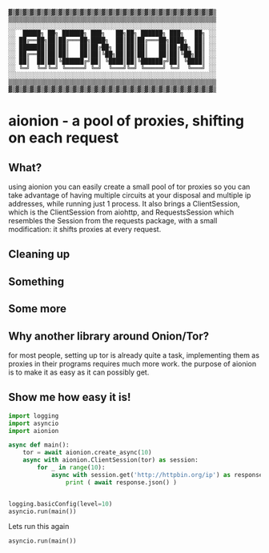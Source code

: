 ```
▓▒▓▒▓▒▓▒▓▒▓▒▓▒▓▒▓▒▓▒▓▒▓▒▓▒▓▒▓▒▓▒▓▒▓▒▓▒▓▒▓▒▓▒▓▒▓▒▓▒▓▒▓▒▓▒▓▒
▒▒▒▒▒▒▒▒▒▒▒▒▒▒▒▒▒▒▒▒▒▒▒▒▒▒▒▒▒▒▒▒▒▒▒▒▒▒▒▒▒▒▒▒▒▒▒▒▒▒▒▒▒▒▒▒▒▒
░░░░░░░░░░░░░░░░░░░░░░░░░░░░░░░░░░░░░░░░░░░░░░░░░░░░░░░░░░
░░  █████╗ ██╗ ██████╗ ███╗   ██╗██╗ ██████╗ ███╗   ██╗ ░░
░░ ██╔══██╗██║██╔═══██╗████╗  ██║██║██╔═══██╗████╗  ██║ ░░
░░ ███████║██║██║   ██║██╔██╗ ██║██║██║   ██║██╔██╗ ██║ ░░
░░ ██╔══██║██║██║   ██║██║╚██╗██║██║██║   ██║██║╚██╗██║ ░░
░░ ██║  ██║██║╚██████╔╝██║ ╚████║██║╚██████╔╝██║ ╚████║ ░░
░░ ╚═╝  ╚═╝╚═╝ ╚═════╝ ╚═╝  ╚═══╝╚═╝ ╚═════╝ ╚═╝  ╚═══╝ ░░                                                
░░░░░░░░░░░░░░░░░░░░░░░░░░░░░░░░░░░░░░░░░░░░░░░░░░░░░░░░░░
▒▒▒▒▒▒▒▒▒▒▒▒▒▒▒▒▒▒▒▒▒▒▒▒▒▒▒▒▒▒▒▒▒▒▒▒▒▒▒▒▒▒▒▒▒▒▒▒▒▒▒▒▒▒▒▒▒▒
▓▒▓▒▓▒▓▒▓▒▓▒▓▒▓▒▓▒▓▒▓▒▓▒▓▒▓▒▓▒▓▒▓▒▓▒▓▒▓▒▓▒▓▒▓▒▓▒▓▒▓▒▓▒▓▒▓▒
```

aionion - a pool of proxies, shifting on each request
======================

What?
----
using aionion you can easily create a small pool of
tor proxies so you can take advantage of having multiple 
circuits at your disposal and multiple ip addresses, while
running just 1 process. It also brings a ClientSession, which
is the ClientSession from aiohttp, and RequestsSession which resembles the 
Session from the requests package, with a small modification:
it shifts proxies at every request. 


Cleaning up
------



Something
----


Some more
----



Why another library around Onion/Tor?
----
for most people, setting up tor is already quite a task,
implementing them as proxies in their programs requires much
more work. the purpose of aionion is to make it as easy
as it can possibly get. 

Show me how easy it is!
----
```python
import logging
import asyncio
import aionion

async def main():
    tor = await aionion.create_async(10)
    async with aionion.ClientSession(tor) as session:
        for _ in range(10):
            async with session.get('http://httpbin.org/ip') as response:
                print ( await response.json() )


logging.basicConfig(level=10)
asyncio.run(main())
```


Lets run this again
```python
asyncio.run(main())
```
